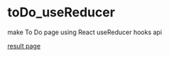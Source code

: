 # toDo_useReducer

make To Do page using React useReducer hooks api

[result page](https://nuo7q.csb.app/)
